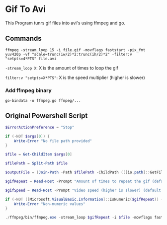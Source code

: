 # Gif To Avi

This Program tunrs gif files into avi's using ffmpeg and go.

## Commands

`ffmpeg -stream_loop 15 -i file.gif -movflags faststart -pix_fmt yuv420p -vf "scale=trunc(iw/2)*2:trunc(ih/2)*2" -filter:v "setpts=4*PTS" file.avi`

`-stream_loop X`: X is the amount of times to loop the gif

`filter:v "setpts=X*PTS"`: X is the speed multiplier (higher is slower)

### Add ffmpeg binary

`go-bindata -o ffmpeg.go ffmpeg/...`

## Original Powershell Script

```powershell
$ErrorActionPreference = "Stop"

if (-NOT $args[0]) {
    Write-Error "No file path provided"
}

$file = Get-ChildItem $args[0]

$filePath = Split-Path $file

$outputFile = (Join-Path -Path $filePath -ChildPath (([io.path]::GetFileNameWithoutExtension($file)) + ".avi"))

$gifRepeat = Read-Host -Prompt "Amount of times to repeat the gif (default: 1)"

$gifSpeed = Read-Host -Prompt "Video speed (higher is slower) (default: 1)"

if (-NOT ([Microsoft.VisualBasic.Information]::IsNumeric($gifRepeat)) -OR -NOT ([Microsoft.VisualBasic.Information]::IsNumeric($gifSpeed))) {
    Write-Error "Non-numeric values"
}

./ffmpeg/bin/ffmpeg.exe -stream_loop $gifRepeat -i $file -movflags faststart -pix_fmt yuv420p -vf "scale=trunc(iw/2)*2:trunc(ih/2)*2" -filter:v "setpts=$gifSpeed*PTS" $outputFile
```
